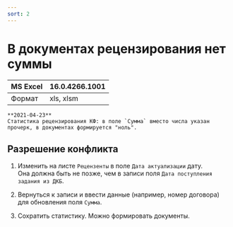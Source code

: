 ```yaml
---
sort: 2
---
```


# В документах рецензирования нет суммы

|MS Excel|16.0.4266.1001
|:--- |:--- 
|Формат|xls, xlsm

``` danger
**2021-04-23**  
Статистика рецензирования КФ: в поле `Сумма` вместо числа указан прочерк, в документах формируется "ноль".
```

## Разрешение конфликта

1. Изменить на листе `Рецензенты` в поле `Дата актуализации` дату.  
Она должна быть не позже, чем в записи поля `Дата поступления задания из ДКБ`.

2. Вернуться к записи и ввести данные (например, номер договора) для обновления поля `Сумма`.

3. Сохратить статистику. Можно формировать документы.

